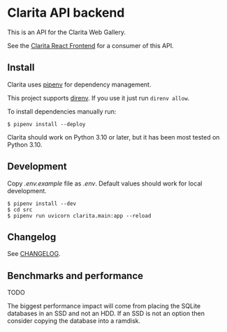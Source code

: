 # Clarita API backend

This is an API for the Clarita Web Gallery.

See the [Clarita React Frontend](https://github.com/claritagallery/clarita-react-frontend) for a consumer of this API.

## Install

Clarita uses [pipenv](https://pipenv.pypa.io/) for dependency management.

This project supports [direnv](https://direnv.net/).
If you use it just run `direnv allow`.

To install dependencies manually run:

    $ pipenv install --deploy

Clarita should work on Python 3.10 or later, but it has been most tested on Python 3.10.

## Development

Copy *.env.example* file as *.env*.
Default values should work for local development.

```
$ pipenv install --dev
$ cd src
$ pipenv run uvicorn clarita.main:app --reload
```

## Changelog

See [CHANGELOG](CHANGELOG.md).

## Benchmarks and performance

TODO

The biggest performance impact will come from placing the SQLite databases in an SSD and not an HDD.
If an SSD is not an option then consider copying the database into a ramdisk.
